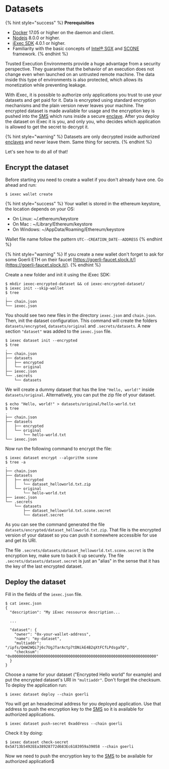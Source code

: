 # Datasets

{% hint style="success" %}
**Prerequisities**

* [Docker](https://docs.docker.com/install/) 17.05 or higher on the daemon and client.
* [Nodejs](https://nodejs.org) 8.0.0 or higher.
* [iExec SDK](https://www.npmjs.com/package/iexec) 4.0.1 or higher.
* Familiarity with the basic concepts of [Intel® SGX](intel-sgx-technology.md#intel-r-software-guard-extension-intel-r-sgx) and [SCONE](scone-framework.md#scone-framework) framework.
{% endhint %}

Trusted Execution Environments provide a huge advantage from a security perspective. They guarantee that the behavior of an execution does not change even when launched on an untrusted remote machine. The data inside this type of environments is also protected, which allows its monetization while preventing leakage.

With iExec, it is possible to authorize only applications you trust to use your datasets and get paid for it. Data is encrypted using standard encryption mechanisms and the plain version never leaves your machine. The encrypted dataset is made available for usage and the encryption key is pushed into the [SMS](scone-framework.md#secret-management-service-sms) which runs inside a secure [enclave](intel-sgx-technology.md#enclave). After you deploy the dataset on iExec it is you, and only you, who decides which application is allowed to get the secret to decrypt it.

{% hint style="warning" %}
Datasets are only decrypted inside authorized [enclaves](intel-sgx-technology.md#enclave) and never leave them. Same thing for secrets.
{% endhint %}

Let's see how to do all of that!

## Encrypt the dataset

Before starting you need to create a wallet if you don't already have one. Go ahead and run:

```text
$ iexec wallet create
```

{% hint style="success" %}
Your wallet is stored in the ethereum keystore, the location depends on your OS:

* On Linux: ~/.ethereum/keystore
* On Mac : ~/Library/Ethereum/keystore
* On Windows: ~/AppData/Roaming/Ethereum/keystore

Wallet file name follow the pattern `UTC--CREATION_DATE--ADDRESS`
{% endhint %}

{% hint style="warning" %}
If you create a new wallet don't forget to ask for some Goerli ETH on their faucet [https://goerli-faucet.slock.it/](https://goerli-faucet.slock.it/).
{% endhint %}

Create a new folder and init it using the iExec SDK:

```text
$ mkdir iexec-encrypted-dataset && cd iexec-encrypted-dataset/
$ iexec init --skip-wallet
$ tree
.
├── chain.json
└── iexec.json
```

You should see two new files in the directory `iexec.json` and `chain.json`. Then, init the dataset configuration. This command will create the folders `datasets/encrypted`, `datasets/original` and `.secrets/datasets`. A new section `"dataset"` was added to the `iexec.json` file.

```text
$ iexec dataset init --encrypted
$ tree
.
├── chain.json
├── datasets
│   ├── encrypted
│   └── original
├── iexec.json
└── .secrets
    └── datasets
```

We will create a dummy dataset that has the line `"Hello, world!"` inside `datasets/original`. Alternatively, you can put the zip file of your dataset.

```text
$ echo "Hello, world!" > datasets/original/hello-world.txt
$ tree
.
├── chain.json
├── datasets
│   ├── encrypted
│   └── original
│       └── hello-world.txt
└── iexec.json
```

Now run the following command to encrypt the file:

```text
$ iexec dataset encrypt --algorithm scone
$ tree -a
.
├── chain.json
├── datasets
│   ├── encrypted
│   │   └── dataset_helloworld.txt.zip
│   └── original
│       └── hello-world.txt
├── iexec.json
└── .secrets
    └── datasets
        ├── dataset_helloworld.txt.scone.secret
        └── dataset.secret
```

As you can see the command generated the file `datasets/encrypted/dataset_helloworld.txt.zip`. That file is the encrypted version of your dataset so you can push it somewhere accessible for use and get its URI.

The file `.secrets/datasets/dataset_helloworld.txt.scone.secret` is the encryption key, make sure to back it up securely. The file `.secrets/datasets/dataset.secret` is just an "alias" in the sense that it has the key of the last encrypted dataset.

## Deploy the dataset

Fill in the fields of the `iexec.json` file.

```text
$ cat iexec.json
{
  "description": "My iExec ressource description...
  
  ...
  
  "dataset": {
    "owner": "0x-your-wallet-address",
    "name": "my-dataset",
    "multiaddr": "/ipfs/QmW2WQi7j6c7UgJTarActp7tDNikE4B2qXtFCfLPdsgaTQ",
    "checksum": "0x0000000000000000000000000000000000000000000000000000000000000000"
  }
}
```

Choose a name for your dataset \("Encrypted Hello world" for example\) and put the encrypted dataset's URI in `"multiaddr"`. Don't forget the checksum. To deploy the application run:

```text
$ iexec dataset deploy --chain goerli
```

You will get an hexadecimal address for you deployed application. Use that address to push the encryption key to the [SMS](scone-framework.md#secret-management-service-sms) so it is available for authorized applications.

```text
$ iexec dataset push-secret 0xaddress --chain goerli
```

Check it by doing:

```text
$ iexec dataset check-secret 0x5A713b5492EEa38928772d683Ec6183959a39058 --chain goerli
```

Now we need to push the encryption key to the [SMS](scone-framework.md#secret-management-service-sms) to be available for authorized application$ 



















